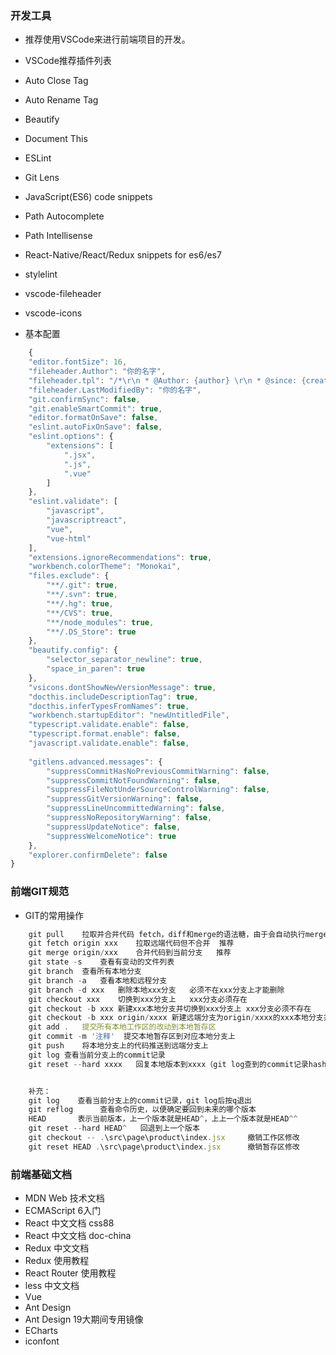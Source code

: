 ### 开发工具
* 推荐使用VSCode来进行前端项目的开发。

* VSCode推荐插件列表

* Auto Close Tag
* Auto Rename Tag
* Beautify
* Document This
* ESLint
* Git Lens
* JavaScript(ES6) code snippets
* Path Autocomplete
* Path Intellisense
* React-Native/React/Redux snippets for es6/es7
* stylelint
* vscode-fileheader
* vscode-icons

* 基本配置

```js
    {
    "editor.fontSize": 16,
    "fileheader.Author": "你的名字",
    "fileheader.tpl": "/*\r\n * @Author: {author} \r\n * @since: {createTime} \r\n */",
    "fileheader.LastModifiedBy": "你的名字",
    "git.confirmSync": false,
    "git.enableSmartCommit": true,
    "editor.formatOnSave": false,
    "eslint.autoFixOnSave": false,
    "eslint.options": {
        "extensions": [
            ".jsx",
            ".js",
            ".vue"
        ]
    },
    "eslint.validate": [
        "javascript",
        "javascriptreact",
        "vue",
        "vue-html"
    ],
    "extensions.ignoreRecommendations": true,
    "workbench.colorTheme": "Monokai",
    "files.exclude": {
        "**/.git": true,
        "**/.svn": true,
        "**/.hg": true,
        "**/CVS": true,
        "**/node_modules": true,
        "**/.DS_Store": true
    },
    "beautify.config": {
        "selector_separator_newline": true,
        "space_in_paren": true
    },
    "vsicons.dontShowNewVersionMessage": true,
    "docthis.includeDescriptionTag": true,
    "docthis.inferTypesFromNames": true,
    "workbench.startupEditor": "newUntitledFile",
    "typescript.validate.enable": false,
    "typescript.format.enable": false,
    "javascript.validate.enable": false,
 
    "gitlens.advanced.messages": {
        "suppressCommitHasNoPreviousCommitWarning": false,
        "suppressCommitNotFoundWarning": false,
        "suppressFileNotUnderSourceControlWarning": false,
        "suppressGitVersionWarning": false,
        "suppressLineUncommittedWarning": false,
        "suppressNoRepositoryWarning": false,
        "suppressUpdateNotice": false,
        "suppressWelcomeNotice": true
    },
    "explorer.confirmDelete": false
}
```

### 前端GIT规范

* GIT的常用操作

```js
    git pull	拉取并合并代码	fetch，diff和merge的语法糖，由于会自动执行merge，很容易导致冲突了也没注意到，不推荐
    git fetch origin xxx	拉取远端代码但不合并	推荐
    git merge origin/xxx	合并代码到当前分支	推荐
    git state -s	查看有变动的文件列表	
    git branch	查看所有本地分支
    git branch -a	查看本地和远程分支	
    git branch -d xxx	删除本地xxx分支	必须不在xxx分支上才能删除
    git checkout xxx	切换到xxx分支上	xxx分支必须存在
    git checkout -b xxx	新建xxx本地分支并切换到xxx分支上	xxx分支必须不存在
    git checkout -b xxx origin/xxxx	新建远端分支为origin/xxxx的xxx本地分支并切换到xxx分支上	xxx分支必须不存在
    git add .	提交所有本地工作区的改动到本地暂存区	
    git commit -m '注释'	提交本地暂存区到对应本地分支上	
    git push	将本地分支上的代码推送到远端分支上	
    git log	查看当前分支上的commit记录	
    git reset --hard xxxx	回复本地版本到xxxx（git log查到的commit记录hash号）


    补充：
    git log    查看当前分支上的commit记录，git log后按q退出
    git reflog      查看命令历史，以便确定要回到未来的哪个版本
    HEAD       表示当前版本，上一个版本就是HEAD^，上上一个版本就是HEAD^^
    git reset --hard HEAD^   回退到上一个版本
    git checkout -- .\src\page\product\index.jsx     撤销工作区修改
    git reset HEAD .\src\page\product\index.jsx      撤销暂存区修改
```

### 前端基础文档

* MDN Web 技术文档
* ECMAScript 6入门
* React 中文文档 css88
* React 中文文档 doc-china
* Redux 中文文档
* Redux 使用教程
* React Router 使用教程
* less 中文文档
* Vue
* Ant Design
* Ant Design 19大期间专用镜像
* ECharts
* iconfont
